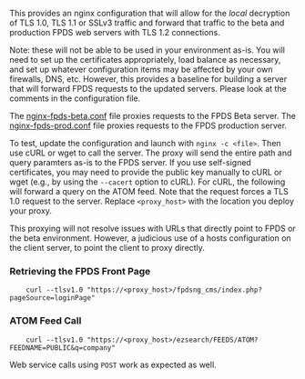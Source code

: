 This provides an nginx configuration that will allow for the *local* decryption of TLS 1.0, TLS 1.1 or SSLv3 traffic and forward that traffic to the beta and production FPDS web servers with TLS 1.2 connections.

Note: these will not be able to be used in your environment as-is. You will need to set up the certificates appropriately, load balance as necessary, and set up whatever configuration items may be affected by your own firewalls, DNS, etc. However, this provides a baseline for building a server that will forward FPDS requests to the updated servers. Please look at the comments in the configuration file.

The [nginx-fpds-beta.conf](nginx-fpds-beta.conf) file proxies requests to the FPDS Beta server. The [nginx-fpds-prod.conf](nginx-fpds-prod.conf) file proxies requests to the FPDS production server. 

To test, update the configuration and launch with `nginx -c <file>`. Then use cURL or wget to call the server. The proxy will send the entire path and query paramters as-is to the FPDS server. If you use self-signed certificates, you may need to provide the public key manually to cURL or wget (e.g., by using the `--cacert` option to cURL). For cURL, the following will forward a query on the ATOM feed. Note that the request forces a TLS 1.0 request to the server. Replace `<proxy_host>` with the location you deploy your proxy.

This proxying will not resolve issues with URLs that directly point to FPDS or the beta environment. However, a judicious use of a hosts configuration on the client server, to point the client to proxy directly.

### Retrieving the FPDS Front Page

```
	curl --tlsv1.0 "https://<proxy_host>/fpdsng_cms/index.php?pageSource=loginPage"
```

### ATOM Feed Call

```
	curl --tlsv1.0 "https://<proxy_host>/ezsearch/FEEDS/ATOM?FEEDNAME=PUBLIC&q=company"
```

Web service calls using `POST` work as expected as well.
